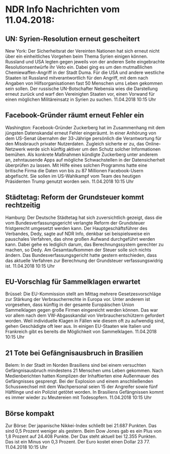 # NDR Info Nachrichten vom 11.04.2018:


## UN: Syrien-Resolution erneut gescheitert
New York: Der Sicherheitsrat der Vereinten Nationen hat sich erneut nicht über ein einheitliches Vorgehen beim Thema Syrien einigen können. Russland und USA legten gegen jeweils von der anderen Seite eingebrachte Resolutionsentwürfe ihr Veto ein. Dabei ging es um den mutmaßlichen Chemiewaffen-Angriff in der Stadt Duma. Für die USA und andere westliche Staaten ist Russland mitverantwortlich für den Angriff, mit dem nach Angaben von Hilfsorganisationen fast 50 Menschen ums Leben gekommen sein sollen. Der russische UN-Botschafter Nebensia wies die Darstellung erneut zurück und warf den Vereinigten Staaten vor, einen Vorwand für einen möglichen Militäreinsatz in Syrien zu suchen. 11.04.2018 10:15 Uhr 

## Facebook-Gründer räumt erneut Fehler ein
Washington:	Facebook-Gründer Zuckerberg hat im Zusammenhang mit dem jüngsten Datenskandal erneut Fehler eingeräumt. In einer Anhörung von dem US-Senat übernahm der 33-Jährige persönlich die Verantwortung für den Missbrauch privater Nutzerdaten. Zugleich sicherte er zu, das Online-Netzwerk werde sich künftig aktiver um den Schutz solcher Informationen bemühen. Als konkrete Maßnahmen kündigte Zuckerberg unter anderem an, zehntausende Apps auf mögliche Schwachstellen in der Datensicherheit überprüfen zu lassen. Mit Hilfe eines solchen Programms hatte eine britische Firma die Daten von bis zu 87 Millionen Facebook-Usern abgefischt. Sie sollen im US-Wahlkampf vom Team des heutigen Präsidenten Trump genutzt worden sein. 11.04.2018 10:15 Uhr 

## Städtetag: Reform der Grundsteuer kommt rechtzeitig
Hamburg: Der Deutsche Städtetag hat sich zuversichtlich gezeigt, dass die vom Bundesverfassungsgericht verlangte Reform der Grundsteuer fristgerecht umgesetzt werden kann. Der Hauptgeschäftsführer des Verbandes, Dedy, sagte auf NDR Info, denkbar sei beispielsweise ein pauschales Verfahren, das ohne großen Aufwand durchgeführt werden kann. Dabei gehe es lediglich darum, das Berechnungssystem gerechter zu machen, so Dedy. Am Gesamtaufkommen der Steuer solle sich nichts ändern. Das Bundesverfassungsgericht hatte gestern entschieden, dass das aktuelle Verfahren zur Berechnung der Grundsteuer verfassungswidrig ist. 11.04.2018 10:15 Uhr 

## EU-Vorschlag für Sammelklagen erwartet
Brüssel: Die EU-Kommission stellt am Mittag mehrere Gesetzesvorschläge zur Stärkung der Verbraucherrechte in Europa vor. Unter anderem ist vorgesehen, dass künftig in der gesamte Europäischen Union Sammelklagen gegen große Firmen eingereicht werden können. Das war vor allem nach dem VW-Abgasskandal von Verbraucherschützern gefordert worden. Weil individuelle Klagen in Fällen wie diesem oft zu aufwendig sind, gehen Geschädigte oft leer aus. In einigen EU-Staaten wie Italien und Frankreich gibt es bereits die Möglichkeit von Sammelklagen. 11.04.2018 10:15 Uhr 

## 21 Tote bei Gefängnisausbruch in Brasilien
Belem: In der Stadt im Norden Brasiliens sind bei einem versuchten Gefängnisausbruch mindestens 21 Menschen ums Leben gekommen. Nach Medienberichten hatten Komplizen der Inhaftierten eine Außenmauer des Gefängnisses gesprengt. Bei der Explosion und einem anschließenden Schusswechsel mit dem Wachpersonal seien 15 der Angreifer sowie fünf Häftlinge und ein Polizist getötet worden. In Brasiliens Gefängnissen kommt es immer wieder zu Meutereien mit Todesopfern. 11.04.2018 10:15 Uhr 

## Börse kompakt
Zur Börse: Der japanische Nikkei-Index schließt bei 21.687 Punkten. Das sind 0,5 Prozent weniger als gestern. Beim Dow Jones gab es ein Plus von 1,8 Prozent auf 24.408 Punkte. Der Dax steht aktuell bei 12.355 Punkten. Das ist ein Minus von 0,3 Prozent. Der Euro kostet einen Dollar 23 77. 11.04.2018 10:15 Uhr 

